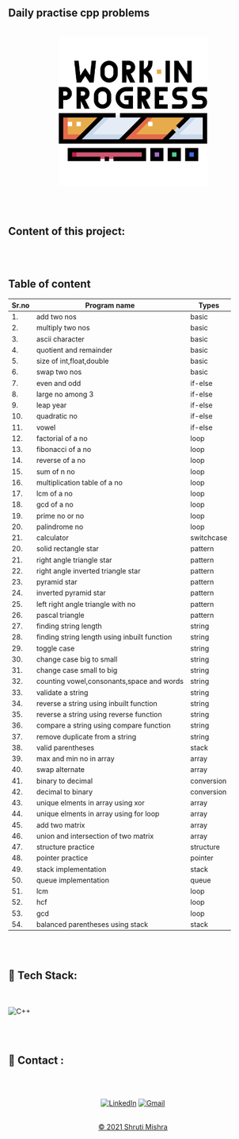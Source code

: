 ## Daily practise cpp problems
<br>
<center><img src="work.png" alt="output" width="300px" height="300px"> </center>
<!--<span> <img src="code.png" alt="output" width="100px" height="100px"></span>-->

<br><br>


<h2> Content of this project:</h2> 
<br><br>

## Table of content

|Sr.no| Program name                | Types |
| -   | -                           | -     |
| 1. | add two nos                  | basic |
| 2. | multiply two nos             | basic |
| 3. | ascii character              | basic |
| 4. | quotient and remainder       | basic |
| 5. | size of int,float,double     | basic |
| 6. | swap two nos                 | basic |
| 7. | even and odd                 | if-else |
| 8. | large no among 3             | if-else |
| 9. | leap year                    | if-else |
| 10.| quadratic no                 | if-else |
| 11.| vowel                        | if-else |
| 12.| factorial of a no            | loop |
| 13.| fibonacci of a no            | loop |
| 14.| reverse of a no              | loop |
| 15.| sum of n no                  | loop |
| 16.| multiplication table of a no | loop |
| 17.| lcm of a no                  | loop |
| 18.| gcd of a no                  | loop |
| 19.| prime no or no               | loop |
| 20.| palindrome no                | loop |
| 21.| calculator                   | switchcase |
| 20.| solid rectangle star         | pattern |
| 21.| right angle triangle star    | pattern |
| 22.| right angle inverted triangle star| pattern |
| 23.| pyramid star                 | pattern |
| 24.| inverted pyramid star        | pattern |
| 25.| left right angle triangle with no | pattern |
| 26.| pascal triangle              | pattern |
| 27.| finding string length        | string |
| 28.| finding string length using inbuilt function| string |
| 29.| toggle case                  | string |
| 30.| change case big to small     | string |
| 31.| change case small to big     | string |
| 32.| counting vowel,consonants,space and words| string |
| 33.| validate a string            | string |
| 34.| reverse a string using inbuilt function          | string |
| 35.| reverse a string using reverse function          | string |
| 36.| compare a string using compare function          | string |
| 37.| remove duplicate from a string | string |
| 38.| valid parentheses            | stack |
| 39.| max and min no in array         | array |
| 40.| swap alternate            | array |
| 41.| binary to decimal            | conversion |
| 42.| decimal to binary         | conversion |
| 43.| unique elments in array using xor            | array |
| 44.| unique elments in array using for loop            | array |
| 45.| add two matrix            | array |
| 46.| union and intersection of two matrix            | array |
| 47.| structure practice           | structure |
| 48.| pointer practice           | pointer |
| 49.| stack implementation           | stack |
| 50.| queue implementation           | queue |
| 51.| lcm         | loop |
| 52.| hcf         | loop |
| 53.| gcd        | loop |
| 54.| balanced parentheses using stack         | stack |


<br><br>

## 📌 Tech Stack:
<br><br>
![C++](https://img.shields.io/badge/C++%20-%23E34F26.svg?&style=for-the-badge&logo=C++&logoColor=white)

<br><br>

<h2>📌 Contact :</h2>
<br><br>

<div align="center">

<a  href="https://www.linkedin.com/in/shruti-mishra-b270a7203/" target="_blank"><img alt="LinkedIn" src="https://img.shields.io/badge/linkedin%20-%230077B5.svg?&style=for-the-badge&logo=linkedin&logoColor=white" /></a><span>
<a href="mailto:shrutidmishra2002@gmail.com"><img  alt="Gmail" src="https://img.shields.io/badge/Gmail-D14836?style=for-the-badge&logo=gmail&logoColor=white"/></span>

</div>
<br>
<div align="center">
© 2021 Shruti Mishra </div>